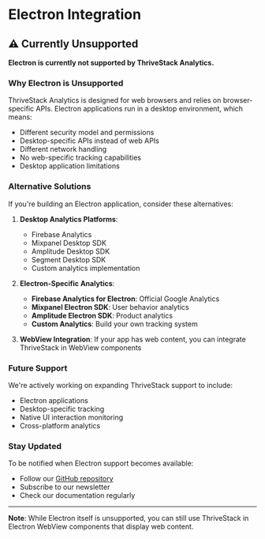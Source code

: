 # Electron Integration

## ⚠️ Currently Unsupported

**Electron is currently not supported by ThriveStack Analytics.**

### Why Electron is Unsupported

ThriveStack Analytics is designed for web browsers and relies on browser-specific APIs. Electron applications run in a desktop environment, which means:

- Different security model and permissions
- Desktop-specific APIs instead of web APIs
- Different network handling
- No web-specific tracking capabilities
- Desktop application limitations

### Alternative Solutions

If you're building an Electron application, consider these alternatives:

1. **Desktop Analytics Platforms**:
   - Firebase Analytics
   - Mixpanel Desktop SDK
   - Amplitude Desktop SDK
   - Segment Desktop SDK
   - Custom analytics implementation

2. **Electron-Specific Analytics**:
   - **Firebase Analytics for Electron**: Official Google Analytics
   - **Mixpanel Electron SDK**: User behavior analytics
   - **Amplitude Electron SDK**: Product analytics
   - **Custom Analytics**: Build your own tracking system

3. **WebView Integration**: If your app has web content, you can integrate ThriveStack in WebView components

### Future Support

We're actively working on expanding ThriveStack support to include:
- Electron applications
- Desktop-specific tracking
- Native UI interaction monitoring
- Cross-platform analytics

### Stay Updated

To be notified when Electron support becomes available:
- Follow our [GitHub repository](https://github.com/Thrivestack-public)
- Subscribe to our newsletter
- Check our documentation regularly

---

**Note**: While Electron itself is unsupported, you can still use ThriveStack in Electron WebView components that display web content. 